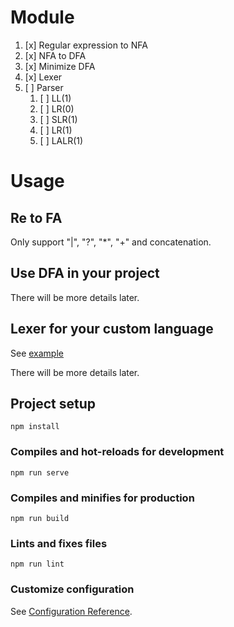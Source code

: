 # Module
1. [x] Regular expression to NFA
2. [x] NFA to DFA
3. [x] Minimize DFA
4. [x] Lexer
5. [ ] Parser
   1. [ ] LL(1)
   2. [ ] LR(0)
   3. [ ] SLR(1)
   4. [ ] LR(1)
   5. [ ] LALR(1)

# Usage
## Re to FA
Only support "|", "?", "*", "+" and concatenation. 
## Use DFA in your project
There will be more details later.
## Lexer for your custom language
See [example](./src/components/Re2FA/examples_custom_language/language_define.js)

There will be more details later.
## Project setup
```
npm install
```

### Compiles and hot-reloads for development
```
npm run serve
```

### Compiles and minifies for production
```
npm run build
```

### Lints and fixes files
```
npm run lint
```

### Customize configuration
See [Configuration Reference](https://cli.vuejs.org/config/).
